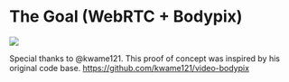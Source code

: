 # The Goal (WebRTC + Bodypix)
<img src="https://elder.dev/posts/open-source-virtual-background/masked.jpg" />

Special thanks to @kwame121. This proof of concept was inspired by his original code base.
https://github.com/kwame121/video-bodypix

